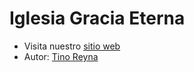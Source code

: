 # Iglesia Gracia Eterna
- Visita nuestro [sitio web](https://iglesiagraciaeterna.org)
- Autor: [Tino Reyna](https://tinexlab.vercel.app)